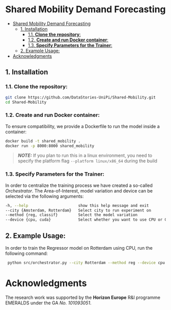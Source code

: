 # Shared Mobility Demand Forecasting
- [Shared Mobility Demand Forecasting](#shared-mobility-demand-forecasting)
  - [1. Installation](#1-installation)
    - [1.1. **Clone the repository**:](#11-clone-the-repository)
    - [1.2. **Create and run Docker container**:](#12-create-and-run-docker-container)
    - [1.3. **Specify Parameters for the Trainer**:](#13-specify-parameters-for-the-trainer)
  - [2. Example Usage:](#2-example-usage)
- [Acknowledgments](#acknowledgments)


## 1. Installation  

### 1.1. **Clone the repository**:  
   ```bash
   git clone https://github.com/DataStories-UniPi/Shared-Mobility.git
   cd Shared-Mobility
   ```

### 1.2. **Create and run Docker container**:
   To ensure compatibility, we provide a Dockerfile to run the model inside a container:
   ```bash
   docker build -t shared_mobility .
   docker run -p 8000:8000 shared_mobility
   ```
   > **_NOTE:_** If you plan to run this in a linux environment, you need to specify the platform flag `--platform linux/x86_64` during the build
 
### 1.3. **Specify Parameters for the Trainer**:
   In order to centralize the training process we have created a so-called _Orchestrator_. 
   The Area-of-Interest, model variation and device can be selected via the following arguments:
   
   ```bash
   -h, --help                      show this help message and exit
   --city {Amsterdam, Rotterdam}   Select city to run experiment on                     
   --method {reg, classif}         Select the model variation
   --device {cpu, cuda}            Select whether you want to use CPU or GPU
   ```

## 2. Example Usage:

   In order to train the Regressor model on Rotterdam using CPU, run the following command:
  ```bash
   python src/orchestrator.py --city Rotterdam --method reg --device cpu 
   ```

# Acknowledgments
The research work was supported by the **Horizon Europe** R&I programme EMERALDS under the GA _No. 101093051_.